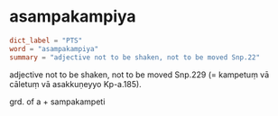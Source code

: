 # asampakampiya

``` toml
dict_label = "PTS"
word = "asampakampiya"
summary = "adjective not to be shaken, not to be moved Snp.22"
```

adjective not to be shaken, not to be moved Snp.229 (= kampetuṃ vā cāletuṃ vā asakkuṇeyyo Kp\-a.185).

grd. of a \+ sampakampeti

